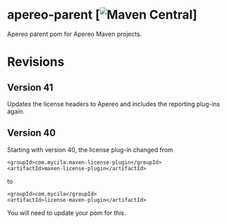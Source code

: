 # apereo-parent [![Maven Central](https://maven-badges.herokuapp.com/maven-central/org.jasig.parent/jasig-parent/badge.svg?style=flat)]
Apereo parent pom for Apereo Maven projects.  

# Revisions

## Version 41
Updates the license headers to Apereo and includes the reporting plug-ins again.

## Version 40
Starting with version 40, the license plug-in changed from
```
<groupId>com.mycila.maven-license-plugin</groupId>
<artifactId>maven-license-plugin</artifactId>
```
to
```
<groupId>com.mycila</groupId>
<artifactId>license-maven-plugin</artifactId>
```
You will need to update your pom for this.